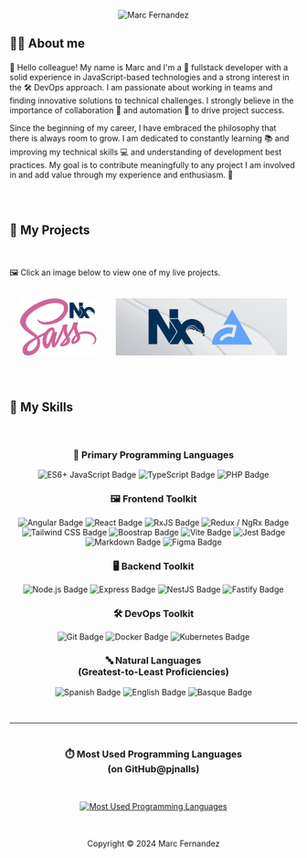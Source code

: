 <!-- Header -->
<div align="center">
  <br />
  <img src="https://readme-typing-svg.demolab.com?font=Roboto&weight=900&size=48&pause=1000&color=F7E551&center=true&vCenter=true&random=false&width=940&height=96&lines=Hi%2C+I'm+Marc!+🙋" alt="Marc Fernandez" />
</div>

<!-- About me -->
<h2>

  **🧑‍💻 About me**

</h2>

👋 Hello colleague! My name is Marc and I'm a 🚀 fullstack developer with a solid experience in JavaScript-based technologies and a strong interest in the 🛠️ DevOps approach. I am passionate about working in teams and finding innovative solutions to technical challenges. I strongly believe in the importance of collaboration 🤝 and automation 🤖 to drive project success.

Since the beginning of my career, I have embraced the philosophy that there is always room to grow. I am dedicated to constantly learning 📚 and improving my technical skills 💻 and understanding of development best practices. My goal is to contribute meaningfully to any project I am involved in and add value through my experience and enthusiasm. 🌟

<!-- My projects -->
<h2>
  <br/>

  **💼 My Projects**
</h2>

<br/>

🖼️ Click an image below to view one of my live projects.

<br />

<div align="center">
  <div align="center">
    <a href="https://github.com/GitOpsLovers/nx-sass" target="_blank" rel="noopener noreferrer"><img src="https://raw.githubusercontent.com/GitOpsLovers/nx-sass/master/sass-logo.png" height="100px" /></a>
    <a href="https://github.com/GitOpsLovers/nx-biome" target="_blank" rel="noopener noreferrer"><img src="https://raw.githubusercontent.com/GitOpsLovers/nx-biome/main/banner.jpg" height="100px" style="margin-left: 30px"/></a>
    <br/>
  </div>
</div>

<!-- My skills -->
<h2>
  <br />

  **🧮 My Skills**
</h2>

<br />

<!-- Primary languages -->
<h3 align="center">
  🧬 Primary Programming Languages
</h3>

<div align="center">

  ![ES6+ JavaScript Badge](https://img.shields.io/badge/es6+_javascript-583f20?style=for-the-badge&logo=javascript&logoColor=f0db4f)
  ![TypeScript Badge](https://img.shields.io/badge/typeScript-203f58?style=for-the-badge&logo=typescript&logoColor=209aec)
  ![PHP Badge](https://img.shields.io/badge/PHP-7A86B8?style=for-the-badge&logo=php&logoColor=000000)

</div>

<!-- Frontend toolkit -->
<h3 align="center">
  🖼️ Frontend Toolkit
</h3>

<div align="center">

  ![Angular Badge](https://img.shields.io/badge/angular-600012?style=for-the-badge&logo=angular&logoColor=dd0032) 
  ![React Badge](https://img.shields.io/badge/react-213A5b?style=for-the-badge&logo=react&logoColor=61dafb) 
  ![RxJS Badge](https://img.shields.io/badge/rxjs-610425?style=for-the-badge&logo=reactivex&logoColor=e10988)
  ![Redux / NgRx Badge](https://img.shields.io/badge/redux_/_ngrx-213A5b?style=for-the-badge&logo=redux&logoColor=61dafb) 
  ![Tailwind CSS Badge](https://img.shields.io/badge/tailwind_css-183945?style=for-the-badge&logo=tailwindcss&logoColor=38bdf8)
  ![Boostrap Badge](https://img.shields.io/badge/Bootstrap-712cf9?style=for-the-badge&logo=bootstrap&logoColor=ffffff)
  ![Vite Badge](https://img.shields.io/badge/vite-282080?style=for-the-badge&logo=vite&logoColor=a355fe)
  ![Jest Badge](https://img.shields.io/badge/Jest-bec3c9?style=for-the-badge&logo=jest&logoColor=c21325)
  ![Markdown Badge](https://img.shields.io/badge/markdown-40434a?style=for-the-badge&logo=markdown&logoColor=fff)
  ![Figma Badge](https://img.shields.io/badge/figma-40434a?style=for-the-badge&logo=figma&logoColor=fff)

</div>

<!-- Backend toolkit -->
<h3 align="center">
  🖥️ Backend Toolkit
</h3>

<div align="center">

  ![Node.js Badge](https://img.shields.io/badge/node.js-2C3e18?style=for-the-badge&logo=node.js&logoColor=bCfeb8)
  ![Express Badge](https://img.shields.io/badge/Express-eeeeee?style=for-the-badge&logo=express&logoColor=000000)
  ![NestJS Badge](https://img.shields.io/badge/NestJS-ea2845?style=for-the-badge&logo=nestjs&logoColor=ffffff)
  ![Fastify Badge](https://img.shields.io/badge/Fastify-ffffff?style=for-the-badge&logo=fastify&logoColor=000000)

</div>

<!-- DevOps toolkit -->
<h3 align="center">
  🛠️ DevOps Toolkit
</h3>

<div align="center">

  ![Git Badge](https://img.shields.io/badge/git-4f1c00?style=for-the-badge&logo=git&logoColor=E44C30)
  ![Docker Badge](https://img.shields.io/badge/Docker-1d63ed?style=for-the-badge&logo=docker&logoColor=ffffff)
  ![Kubernetes Badge](https://img.shields.io/badge/Kubernetes-303030?style=for-the-badge&logo=Kubernetes&logoColor=3371e3)

</div>

<!-- Languages -->
<h3 align="center">
  🔤 Natural Languages 
  <br/>(Greatest-to-Least Proficiencies) 
</h3>

<div align="center">

  ![Spanish Badge](https://img.shields.io/badge/🇪🇸_Spanish-402888?style=for-the-badge)
  ![English Badge](https://img.shields.io/badge/🇺🇸_English-a00f28?style=for-the-badge)
  ![Basque Badge](https://img.shields.io/badge/eus_Basque-2b6b10?style=for-the-badge)

</div>

<br/>

---

<!-- Most used languages -->
<h3 align="center">
  <br />
  ⏱️ Most Used Programming Languages
  <br />(on GitHub@pjnalls)
</h3>

<div align="center">
  <br />

  [![Most Used Programming Languages](https://github-readme-stats-sigma-five.vercel.app/api/top-langs?username=mcfdez&theme=tokyonight&show_icons=true&hide_title=true&card_width=848&bg_color=0,3f203f,160020&text_color=ffffff&hide_border=true&hide=css,html,javascript)](https://github.com/mcfdez)
</div>

<br />
<br />

<!-- Footer -->
<div align="center">
  <footer>
    Copyright © 2024 Marc Fernandez
  </footer>
</div>

<br />
<br />
